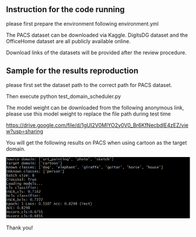 ## Instruction for the code running

please first prepare the environment following environment.yml


The PACS dataset can be downloaded via Kaggle. DigitsDG dataset and the OfficeHome dataset are all publicly available online.


Download links of the datasets will be provided after the review procedure. 


## Sample for the results reproduction

please first set the dataset path to the correct path for PACS dataset.

Then execute python test_domain_scheduler.py

The model weight can be downloaded from the following anonymous link, please use this model weight to replace the file path during test time

https://drive.google.com/file/d/1gUI2V0MIYO2y0V0_Br6KfNecbdlE4zEZ/view?usp=sharing



You will get the following results on PACS when using cartoon as the target domain.

![Alt text](test.png)


Thank you!


